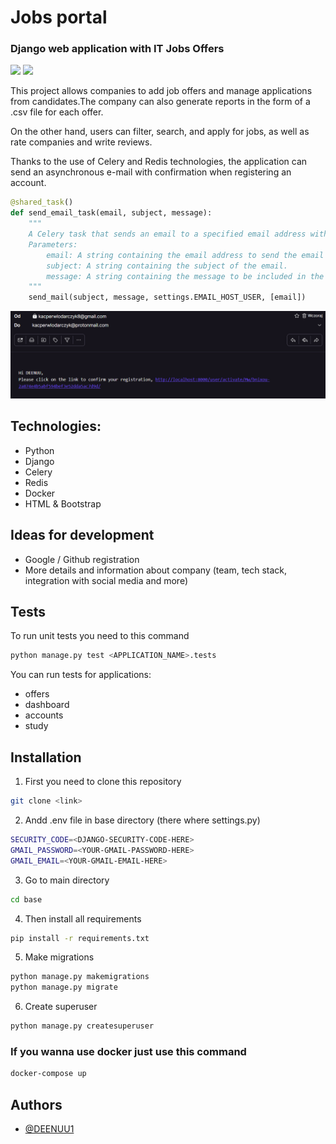 
# Jobs portal
### Django web application with IT Jobs Offers
 
<img src="images/homepage.png">
<img src="images/homepagefilters.png">

This project allows companies to add job offers and manage applications from candidates.The company can also generate reports in the form of a .csv file for each offer. 

On the other hand, users can filter, search, and apply for jobs, as well as rate companies and write reviews.

Thanks to the use of Celery and Redis technologies, the application can send an asynchronous e-mail with confirmation when registering an account.

```python
@shared_task()
def send_email_task(email, subject, message):
    """
    A Celery task that sends an email to a specified email address with a given subject and message.
    Parameters:
        email: A string containing the email address to send the email to.
        subject: A string containing the subject of the email.
        message: A string containing the message to be included in the email.
    """
    send_mail(subject, message, settings.EMAIL_HOST_USER, [email])
```

<img src="images/activaationlink.png">

## Technologies:
- Python 
- Django 
- Celery 
- Redis 
- Docker
- HTML & Bootstrap

## Ideas for development
- Google / Github registration 
- More details and information about company (team, tech stack, integration with social media and more)


## Tests 
To run unit tests you need to this command
```bash
python manage.py test <APPLICATION_NAME>.tests
```
You can run tests for applications:
- offers
- dashboard
- accounts
- study
## Installation


1. First you need to clone this repository
```bash
git clone <link>
```
2. Andd .env file in base directory (there where settings.py)
```bash
SECURITY_CODE=<DJANGO-SECURITY-CODE-HERE>
GMAIL_PASSWORD=<YOUR-GMAIL-PASSWORD-HERE>
GMAIL_EMAIL=<YOUR-GMAIL-EMAIL-HERE>
```
3. Go to main directory
```bash
cd base
```
4. Then install all requirements 
```bash
pip install -r requirements.txt
```
5. Make migrations 
```bash
python manage.py makemigrations
python manage.py migrate
```
6. Create superuser
```bash
python manage.py createsuperuser
```

### If you wanna use docker just use this command
```bash
docker-compose up
```



## Authors

- [@DEENUU1](https://www.github.com/DEENUU1)


